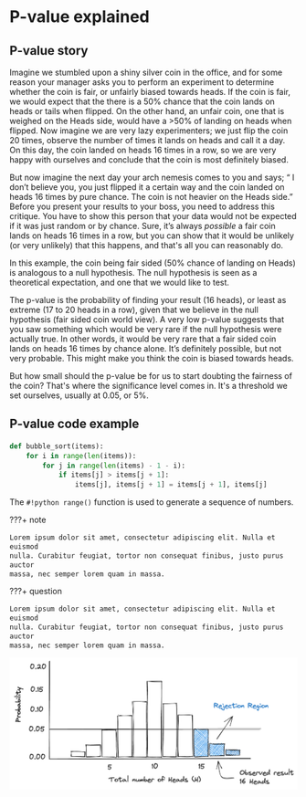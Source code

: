 # P-value explained

## P-value story

Imagine we stumbled upon a shiny silver coin in the office, and for some reason your manager asks you to perform an experiment to determine whether the coin is fair, or unfairly biased towards heads. If the coin is fair, we would expect that the there is a 50% chance that the coin lands on heads or tails when flipped. On the other hand, an unfair coin, one that is weighed on the Heads side, would have a >50% of landing on heads when flipped. Now imagine we are very lazy experimenters; we just flip the coin 20 times, observe the number of times it lands on heads and call it a day. On this day, the coin landed on heads 16 times in a row, so we are very happy with ourselves and conclude that the coin is most definitely biased.

But now imagine the next day your arch nemesis comes to you and says; “ I don’t believe you, you just flipped it a certain way and the coin landed on heads 16 times by pure chance. The coin is not heavier on the Heads side.” Before you present your results to your boss, you need to address this critique. You have to show this person that your data would not be expected if it was just random or by chance. Sure, it’s always *possible* a fair coin lands on heads 16 times in a row, but you can show that it would be unlikely (or very unlikely) that this happens, and that's all you can reasonably do.

In this example, the coin being fair sided (50% chance of landing on Heads) is analogous to a null hypothesis. The null hypothesis is seen as a theoretical expectation, and one that we would like to test. 

The p-value is the probability of finding your result (16 heads), or least as extreme (17 to 20 heads in a row), given that we believe in the null hypothesis (fair sided coin world view). A very low p-value suggests that you saw something which would be very rare if the null hypothesis were actually true. In other words, it would be very rare that a fair sided coin lands on heads 16 times by chance alone. It’s definitely possible, but not very probable. This might make you think the coin is biased towards heads.

But how small should the p-value be for us to start doubting the fairness of the coin? That's where the significance level comes in. It's a threshold we set ourselves, usually at 0.05, or 5%.

## P-value code example

``` py title="bubble_sort.py"
def bubble_sort(items):
    for i in range(len(items)):
        for j in range(len(items) - 1 - i):
            if items[j] > items[j + 1]:
                items[j], items[j + 1] = items[j + 1], items[j]
```
The `#!python range()` function is used to generate a sequence of numbers.

???+ note

    Lorem ipsum dolor sit amet, consectetur adipiscing elit. Nulla et euismod
    nulla. Curabitur feugiat, tortor non consequat finibus, justo purus auctor
    massa, nec semper lorem quam in massa.

???+ question

    Lorem ipsum dolor sit amet, consectetur adipiscing elit. Nulla et euismod
    nulla. Curabitur feugiat, tortor non consequat finibus, justo purus auctor
    massa, nec semper lorem quam in massa.


<p align="center">
  <img src="images/histogram.png" alt="Example Image" width="800" />
</p>

